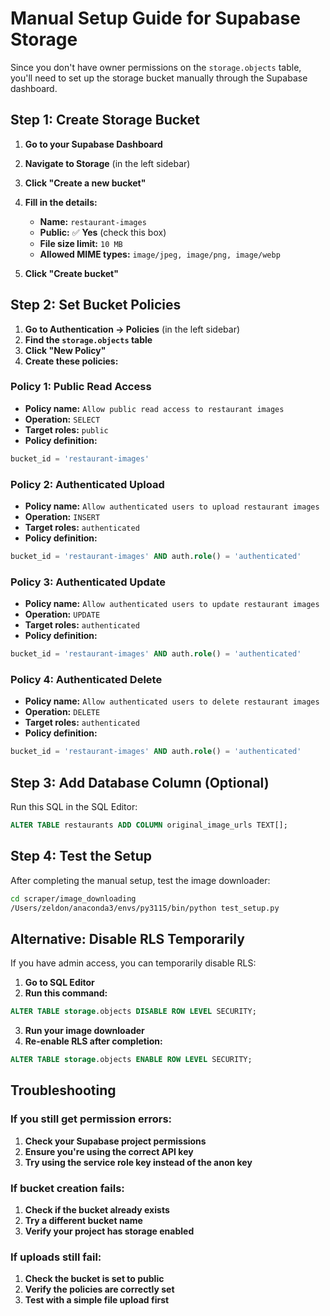 # Manual Setup Guide for Supabase Storage

Since you don't have owner permissions on the `storage.objects` table, you'll need to set up the storage bucket manually through the Supabase dashboard.

## Step 1: Create Storage Bucket

1. **Go to your Supabase Dashboard**
2. **Navigate to Storage** (in the left sidebar)
3. **Click "Create a new bucket"**
4. **Fill in the details:**
   - **Name:** `restaurant-images`
   - **Public:** ✅ **Yes** (check this box)
   - **File size limit:** `10 MB`
   - **Allowed MIME types:** `image/jpeg, image/png, image/webp`

5. **Click "Create bucket"**

## Step 2: Set Bucket Policies

1. **Go to Authentication → Policies** (in the left sidebar)
2. **Find the `storage.objects` table**
3. **Click "New Policy"**
4. **Create these policies:**

### Policy 1: Public Read Access
- **Policy name:** `Allow public read access to restaurant images`
- **Operation:** `SELECT`
- **Target roles:** `public`
- **Policy definition:**
```sql
bucket_id = 'restaurant-images'
```

### Policy 2: Authenticated Upload
- **Policy name:** `Allow authenticated users to upload restaurant images`
- **Operation:** `INSERT`
- **Target roles:** `authenticated`
- **Policy definition:**
```sql
bucket_id = 'restaurant-images' AND auth.role() = 'authenticated'
```

### Policy 3: Authenticated Update
- **Policy name:** `Allow authenticated users to update restaurant images`
- **Operation:** `UPDATE`
- **Target roles:** `authenticated`
- **Policy definition:**
```sql
bucket_id = 'restaurant-images' AND auth.role() = 'authenticated'
```

### Policy 4: Authenticated Delete
- **Policy name:** `Allow authenticated users to delete restaurant images`
- **Operation:** `DELETE`
- **Target roles:** `authenticated`
- **Policy definition:**
```sql
bucket_id = 'restaurant-images' AND auth.role() = 'authenticated'
```

## Step 3: Add Database Column (Optional)

Run this SQL in the SQL Editor:

```sql
ALTER TABLE restaurants ADD COLUMN original_image_urls TEXT[];
```

## Step 4: Test the Setup

After completing the manual setup, test the image downloader:

```bash
cd scraper/image_downloading
/Users/zeldon/anaconda3/envs/py3115/bin/python test_setup.py
```

## Alternative: Disable RLS Temporarily

If you have admin access, you can temporarily disable RLS:

1. **Go to SQL Editor**
2. **Run this command:**
```sql
ALTER TABLE storage.objects DISABLE ROW LEVEL SECURITY;
```

3. **Run your image downloader**
4. **Re-enable RLS after completion:**
```sql
ALTER TABLE storage.objects ENABLE ROW LEVEL SECURITY;
```

## Troubleshooting

### If you still get permission errors:
1. **Check your Supabase project permissions**
2. **Ensure you're using the correct API key**
3. **Try using the service role key instead of the anon key**

### If bucket creation fails:
1. **Check if the bucket already exists**
2. **Try a different bucket name**
3. **Verify your project has storage enabled**

### If uploads still fail:
1. **Check the bucket is set to public**
2. **Verify the policies are correctly set**
3. **Test with a simple file upload first**
